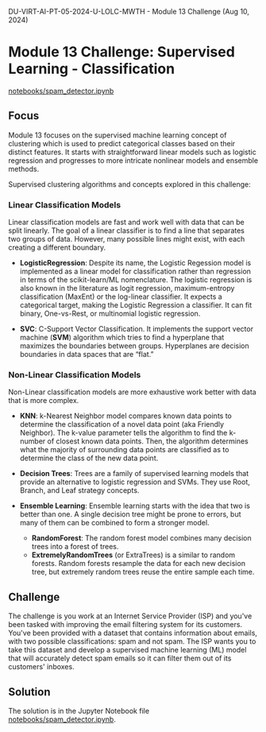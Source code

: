 DU-VIRT-AI-PT-05-2024-U-LOLC-MWTH - Module 13 Challenge (Aug 10, 2024)

# Module 13 Challenge: Supervised Learning - Classification

[notebooks/spam_detector.ipynb](https://github.com/JimGile/classification-challenge/blob/main/notebooks/spam_detector.ipynb)

## Focus

Module 13 focuses on the supervised machine learning concept of clustering
which is used to predict categorical classes based on their distinct features.
It starts with straightforward linear models such as logistic regression and
progresses to more intricate nonlinear models and ensemble methods.

Supervised clustering algorithms and concepts explored in this challenge:

### Linear Classification Models

Linear classification models are fast and work well with data that can be split linearly.
The goal of a linear classifier is to find a line that separates two groups of data.
However, many possible lines might exist, with each creating a different boundary.

* **LogisticRegression**: Despite its name, the Logistic Regession model is implemented
as a linear model for classification rather than regression in terms of the scikit-learn/ML nomenclature. The logistic regression is also known in the literature as logit regression, maximum-entropy classification (MaxEnt) or the log-linear classifier. It expects a categorical target, making the Logistic Regression a classifier. It can fit binary, One-vs-Rest, or multinomial logistic regression.

* **SVC**: C-Support Vector Classification. It implements the support vector machine (**SVM**) algorithm which tries to find a hyperplane that maximizes the boundaries between groups. Hyperplanes are decision boundaries in data spaces that are “flat.”

### Non-Linear Classification Models

Non-Linear classification models are more exhaustive work better with data that is more complex.

* **KNN**: k-Nearest Neighbor model compares known data points to determine
the classification of a novel data point (aka Friendly Neighbor). The k-value parameter tells the algorithm to find the k-number of closest known data points. Then, the algorithm determines what the majority of surrounding data points are classified as to determine the class of the new data point.

* **Decision Trees**: Trees are a family of supervised learning models that provide an alternative to logistic regression and SVMs. They use Root, Branch, and Leaf strategy concepts.

* **Ensemble Learning**: Ensemble learning starts with the idea that two is better than one. A single decision tree might be prone to errors, but many of them can be combined to form a stronger model.

  * **RandomForest**: The random forest model combines many decision trees into a forest of trees.
  * **ExtremelyRandomTrees** (or ExtraTrees) is a similar to random forests. Random forests resample the data for each new decision tree, but extremely random trees reuse the entire sample each time.

## Challenge

The challenge is you work at an Internet Service Provider (ISP) and you've been tasked with improving the email filtering system for its customers. You've been provided with a dataset that contains information about emails, with two possible classifications: spam and not spam. The ISP wants you to take this dataset and develop a supervised machine learning (ML) model that will accurately detect spam emails so it can filter them out of its customers' inboxes.

## Solution

The solution is in the Jupyter Notebook file [notebooks/spam_detector.ipynb](https://github.com/JimGile/classification-challenge/blob/main/notebooks/spam_detector.ipynb).
